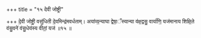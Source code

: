 +++
title = "१५ देवी जोष्ट्री"

+++
दे॒वी जोष्ट्री॒ वसु॑धिती दे॒वमिन्द्र॑मवर्धताम्। अया॑व्य॒न्याघा द्वेषा॒ँस्यान्या व॑क्ष॒द्वसु॒ वार्या॑णि॒ यज॑मानाय शिक्षि॒ते व॑सु॒वने॑ व॑सु॒धेय॑स्य वीतां॒ यज॑ ॥१५ ॥